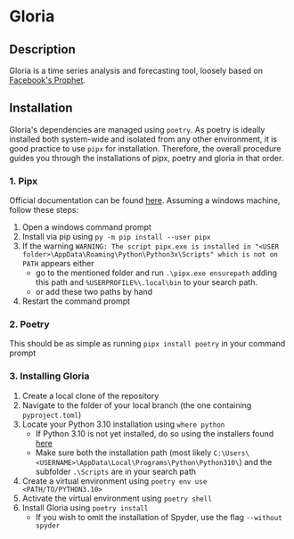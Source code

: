 # Gloria

## Description
Gloria is a time series analysis and forecasting tool, loosely based on [Facebook's Prophet](https://facebook.github.io/prophet/).

## Installation
Gloria's dependencies are managed using `poetry`. As poetry is ideally installed both system-wide and isolated from any other environment, it is good practice to use `pipx` for installation. Therefore, the overall procedure guides you through the installations of pipx, poetry and gloria in that order.

### 1. Pipx
Official documentation can be found [here](https://pipx.pypa.io/stable/installation/). Assuming a windows machine, follow these steps:
1. Open a windows command prompt
2. Install via pip using `py -m pip install --user pipx`
3. If the warning 
`WARNING: The script pipx.exe is installed in "<USER folder>\AppData\Roaming\Python\Python3x\Scripts" which is not on PATH` appears either 
    - go to the mentioned folder and run `.\pipx.exe ensurepath` adding this path and `%USERPROFILE%\.local\bin` to your search path.
    - or add these two paths by hand
4. Restart the command prompt

### 2. Poetry
This should be as simple as running `pipx install poetry` in your command prompt

### 3. Installing Gloria
1. Create a local clone of the repository
2. Navigate to the folder of your local branch (the one containing `pyproject.toml`)
3. Locate your Python 3.10 installation using `where python`
    - If Python 3.10 is not yet installed, do so using the installers found [here](https://www.python.org/downloads/)
    - Make sure both the installation path (most likely `C:\Users\<USERNAME>\AppData\Local\Programs\Python\Python310\`) and the subfolder `.\Scripts` are in your search path
4. Create a virtual environment using `poetry env use <PATH/TO/PYTHON3.10>`
5. Activate the virtual environment using `poetry shell`
6. Install Gloria using `poetry install`
    - If you wish to omit the installation of Spyder, use the flag `--without spyder`